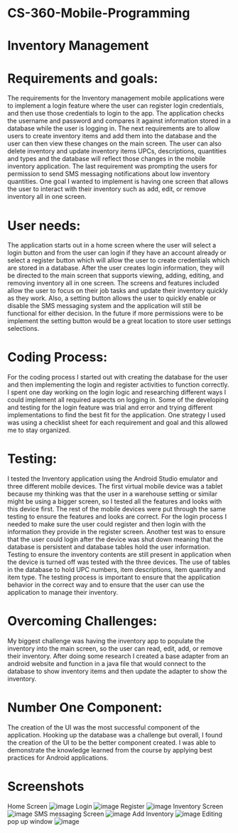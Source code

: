# CS-360-Mobile-Programming
# Inventory Management
# Requirements and goals:
The requirements for the Inventory management mobile applications were to implement a login feature where the user can register login credentials, and then use those credentials to login to the app. The application checks the username and password and compares it against information stored in a database while the user is logging in. The next requirements are to allow users to create inventory items and add them into the database and the user can then view these changes on the main screen. The user can also delete inventory and update inventory items UPCs, descriptions, quantities and types and the database will reflect those changes in the mobile inventory application. The last requirement was prompting the users for permission to send SMS messaging notifications about low inventory quantities. One goal I wanted to implement is having one screen that allows the user to interact with their inventory such as add, edit, or remove inventory all in one screen. 
# User needs:
The application starts out in a home screen where the user will select a login button and from the user can login if they have an account already or select a register button which will allow the user to create credentials which are stored in a database. After the user creates login information, they will be directed to the main screen that supports viewing, adding, editing, and removing inventory all in one screen. The screens and features included allow the user to focus on their job tasks and update their inventory quickly as they work. Also, a setting button allows the user to quickly enable or disable the SMS messaging system and the application will still be functional for either decision.  In the future if more permissions were to be implement the setting button would be a great location to store user settings selections. 
# Coding Process:
For the coding process I started out with creating the database for the user and then implementing the login and register activities to function correctly. I spent one day working on the login logic and researching different ways I could implement all required aspects on logging in. Some of the developing and testing for the login feature was trial and error and trying different implementations to find the best fit for the application. One strategy I used was using a checklist sheet for each requirement and goal and this allowed me to stay organized.   
# Testing:
I tested the Inventory application using the Android Studio emulator and three different mobile devices. The first virtual mobile device was a tablet because my thinking was that the user in a warehouse setting or similar might be using a bigger screen, so I tested all the features and looks with this device first. The rest of the mobile devices were put through the same testing to ensure the features and looks are correct. 
For the login process I needed to make sure the user could register and then login with the information they provide in the register screen. Another test was to ensure that the user could login after the device was shut down meaning that the database is persistent and database tables hold the user information. Testing to ensure the inventory contents are still present in application when the device is turned off was tested with the three devices. The use of tables in the database to hold UPC numbers, item descriptions, item quantity and item type. The testing process is important to ensure that the application behavior in the correct way and to ensure that the user can use the application to manage their inventory. 
# Overcoming Challenges:
My biggest challenge was having the inventory app to populate the inventory into the main screen, so the user can read, edit, add, or remove their inventory. After doing some research I created a base adapter from an android website and function in a java file that would connect to the database to show inventory items and then update the adapter to show the inventory. 
# Number One Component:
The creation of the UI was the most successful component of the application. Hooking up the database was a challenge but overall, I found the creation of the UI to be the better component created. I was able to demonstrate the knowledge learned from the course by applying best practices for Android applications.  
# Screenshots 
Home Screen
![image](https://github.com/Nickrenna13/CS-360-Mobile-Programming/assets/115961576/9121f4df-0dfe-4810-a0f4-62c680010b70)
Login
![image](https://github.com/Nickrenna13/CS-360-Mobile-Programming/assets/115961576/55386086-93cf-4234-8f20-539e5b0c6ec3)
Register
![image](https://github.com/Nickrenna13/CS-360-Mobile-Programming/assets/115961576/ccf91ba3-8d5e-4fed-9081-73f596c64660)
Inventory Screen
![image](https://github.com/Nickrenna13/CS-360-Mobile-Programming/assets/115961576/a3b1f249-8efa-47a3-b4a8-4779fb1d67ce)
SMS messaging Screen
![image](https://github.com/Nickrenna13/CS-360-Mobile-Programming/assets/115961576/0d820f14-659e-40b3-a7aa-9e490c81f533)
Add Inventory 
![image](https://github.com/Nickrenna13/CS-360-Mobile-Programming/assets/115961576/fd149d73-f2f9-4279-b3d7-9516c4a88da3)
Editing pop up window
![image](https://github.com/Nickrenna13/CS-360-Mobile-Programming/assets/115961576/2b2ed868-1b89-488f-b4d0-cb9bc7f6791d)









